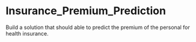 # Insurance_Premium_Prediction
Build a solution that should able to predict the premium of the personal for health insurance.
